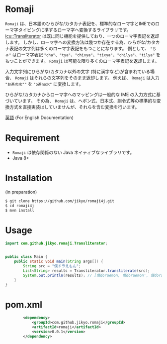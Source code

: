# Romaji

`Romaji` は、日本語のひらがな/カタカナ表記を、標準的なローマ字とIMEでのローマ字タイピングに準ずるローマ字へ変換するライブラリです。
[icu::Transliterator](http://userguide.icu-project.org/transforms/general) は既に同じ機能を提供しており、一つのローマ字表記を返却します。
しかし、ローマ字への変換方法は幾つか存在する為、ひらがな/カタカナ表記の文字列は多くのローマ字表記をもつことになります。
例として、 `"ちゃ"` はローマ字表記 `"cha"`、`"tya"`、`"chixya"`、`"tixya"`、`"chilya"`、`"tilya"` をもつことができます。
`Romaji` は可能な限り多くのローマ字表記を返却します。

入力文字列にひらがな/カタカナ以外の文字 (特に漢字など)が含まれている場合、 `Romaji` はそれらの文字列をそのまま返却します。
例えば、 `Romaji` は入力 `"お茶の水""` を `"o茶no水"` に変換します。

ひらがな/カタカナからローマ字へのマッピングは一般的な IME の入力方式に基づいています。
その為、 `Romaji` は、ヘボン式、日本式、訓令式等の標準的な変換方式を直接実装はしていませんが、それらを含む変換を行います。

[英語](README.md) (For English Documentation)


# Requirement

* `Romaji` は依存関係のない Java ネイティブなライブラリです。
* Java 8+


# Installation

(in preparation)

```bash
$ git clone https://github.com/jikyo/romaji4j.git
$ cd romaji4j
$ mvn install
```


# Usage

```java
import com.github.jikyo.romaji.Transliterator;


public class Main {
    public static void main(String args[]) {
        String src = "僕ドラえもん";
        List<String> results = Transliterator.transliterate(src);
        System.out.println(results); // [僕doraemon, 僕doraemon', 僕doraemonn]
    }
}
```


# pom.xml

```xml
        <dependency>
            <groupId>com.github.jikyo.romaji</groupId>
            <artifactId>romaji</artifactId>
            <version>0.0.1</version>
        </dependency>
```